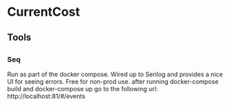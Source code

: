 # CurrentCost

## Tools

##
### Seq
Run as part of the docker compose. Wired up to Serilog and provides a nice UI for seeing errors. Free for non-prod use. 
after running docker-compose build and docker-compose up go to the following url:
http://localhost:81/#/events